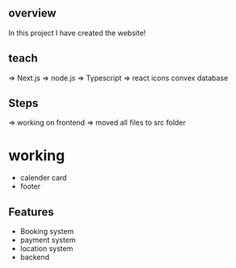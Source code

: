 ## overview 
In this project I have created the website!

## teach

=> Next.js
=> node.js
=> Typescript
=> react icons
convex
database

## Steps

=> working on frontend
=> moved all files to src folder

# working

- calender card
- footer

## Features

- Booking system
- payment system
- location system
- backend
